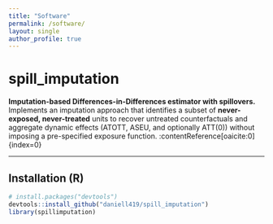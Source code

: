 ```yaml
---
title: "Software"
permalink: /software/
layout: single
author_profile: true
---
```


# spill_imputation

**Imputation-based Differences-in-Differences estimator with spillovers.**  
Implements an imputation approach that identifies a subset of **never-exposed, never-treated** units to recover untreated counterfactuals and aggregate dynamic effects (ATOTT, ASEU, and optionally ATT(0)) without imposing a pre-specified exposure function. :contentReference[oaicite:0]{index=0}

---

## Installation (R)

```r
# install.packages("devtools")
devtools::install_github("daniell419/spill_imputation")
library(spillimputation)
```